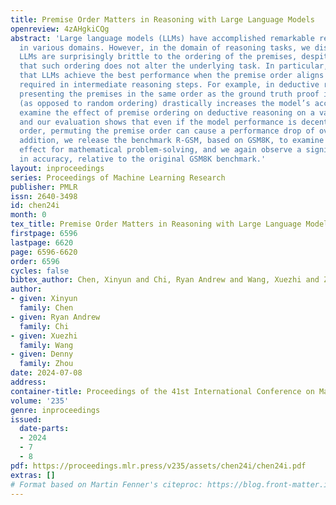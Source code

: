 ```yaml
---
title: Premise Order Matters in Reasoning with Large Language Models
openreview: 4zAHgkiCQg
abstract: 'Large language models (LLMs) have accomplished remarkable reasoning performance
  in various domains. However, in the domain of reasoning tasks, we discover a frailty:
  LLMs are surprisingly brittle to the ordering of the premises, despite the fact
  that such ordering does not alter the underlying task. In particular, we observe
  that LLMs achieve the best performance when the premise order aligns with the context
  required in intermediate reasoning steps. For example, in deductive reasoning tasks,
  presenting the premises in the same order as the ground truth proof in the prompt
  (as opposed to random ordering) drastically increases the model’s accuracy. We first
  examine the effect of premise ordering on deductive reasoning on a variety of LLMs,
  and our evaluation shows that even if the model performance is decent on the optimal
  order, permuting the premise order can cause a performance drop of over 30%. In
  addition, we release the benchmark R-GSM, based on GSM8K, to examine the ordering
  effect for mathematical problem-solving, and we again observe a significant drop
  in accuracy, relative to the original GSM8K benchmark.'
layout: inproceedings
series: Proceedings of Machine Learning Research
publisher: PMLR
issn: 2640-3498
id: chen24i
month: 0
tex_title: Premise Order Matters in Reasoning with Large Language Models
firstpage: 6596
lastpage: 6620
page: 6596-6620
order: 6596
cycles: false
bibtex_author: Chen, Xinyun and Chi, Ryan Andrew and Wang, Xuezhi and Zhou, Denny
author:
- given: Xinyun
  family: Chen
- given: Ryan Andrew
  family: Chi
- given: Xuezhi
  family: Wang
- given: Denny
  family: Zhou
date: 2024-07-08
address:
container-title: Proceedings of the 41st International Conference on Machine Learning
volume: '235'
genre: inproceedings
issued:
  date-parts:
  - 2024
  - 7
  - 8
pdf: https://proceedings.mlr.press/v235/assets/chen24i/chen24i.pdf
extras: []
# Format based on Martin Fenner's citeproc: https://blog.front-matter.io/posts/citeproc-yaml-for-bibliographies/
---
```

